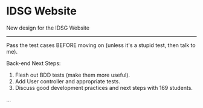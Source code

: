IDSG Website
===========

New design for the IDSG Website

-------------------------------

Pass the test cases BEFORE moving on (unless it's a stupid test, then talk to me).


Back-end Next Steps:
 1. Flesh out BDD tests (make them more useful).
 2. Add User controller and appropriate tests.
 3. Discuss good development practices and next steps with 169 students.


...
